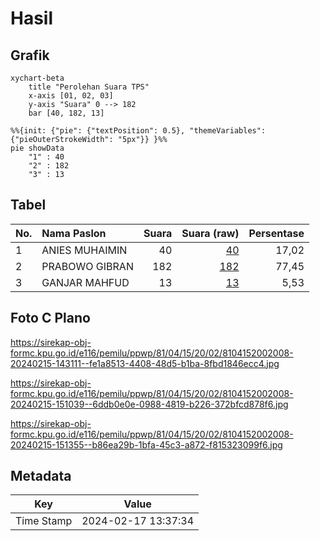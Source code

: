 # Hasil

## Grafik

```mermaid
xychart-beta
    title "Perolehan Suara TPS"
    x-axis [01, 02, 03]
    y-axis "Suara" 0 --> 182
    bar [40, 182, 13]
```

```mermaid
%%{init: {"pie": {"textPosition": 0.5}, "themeVariables": {"pieOuterStrokeWidth": "5px"}} }%%
pie showData
    "1" : 40
    "2" : 182
    "3" : 13
```

## Tabel

| No. | Nama Paslon    | Suara | Suara (raw) | Persentase |
|:--- |:-------------- | -----:| -----------:| ----------:|
| 1   | ANIES MUHAIMIN | 40    | [40][p-1]   | 17,02      |
| 2   | PRABOWO GIBRAN | 182   | [182][p-2]  | 77,45      |
| 3   | GANJAR MAHFUD  | 13    | [13][p-3]   | 5,53       |


[p-1]: https://github.com/gigit-pemilu/pemilu-2024-81-maluku/blob/main/pilpres/hitung-suara/sub/81-maluku/sub/04-buru/sub/15-lilialy/sub/2002-jikumerasa/sub/008-tps/sub/paslon-1.txt
[p-2]: https://github.com/gigit-pemilu/pemilu-2024-81-maluku/blob/main/pilpres/hitung-suara/sub/81-maluku/sub/04-buru/sub/15-lilialy/sub/2002-jikumerasa/sub/008-tps/sub/paslon-2.txt
[p-3]: https://github.com/gigit-pemilu/pemilu-2024-81-maluku/blob/main/pilpres/hitung-suara/sub/81-maluku/sub/04-buru/sub/15-lilialy/sub/2002-jikumerasa/sub/008-tps/sub/paslon-3.txt

## Foto C Plano

https://sirekap-obj-formc.kpu.go.id/e116/pemilu/ppwp/81/04/15/20/02/8104152002008-20240215-143111--fe1a8513-4408-48d5-b1ba-8fbd1846ecc4.jpg

https://sirekap-obj-formc.kpu.go.id/e116/pemilu/ppwp/81/04/15/20/02/8104152002008-20240215-151039--6ddb0e0e-0988-4819-b226-372bfcd878f6.jpg

https://sirekap-obj-formc.kpu.go.id/e116/pemilu/ppwp/81/04/15/20/02/8104152002008-20240215-151355--b86ea29b-1bfa-45c3-a872-f815323099f6.jpg


## Metadata

| Key        | Value               |
| ---------- | ------------------- |
| Time Stamp | 2024-02-17 13:37:34 |



